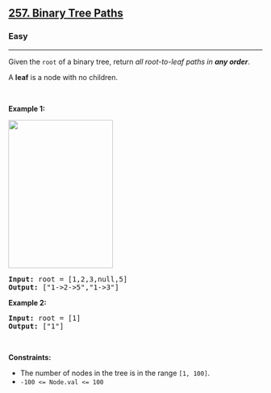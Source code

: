 <h2><a href="https://leetcode.com/problems/binary-tree-paths/">257. Binary Tree Paths</a></h2><h3>Easy</h3><hr><div style="user-select: auto;"><p style="user-select: auto;">Given the <code style="user-select: auto;">root</code> of a binary tree, return <em style="user-select: auto;">all root-to-leaf paths in <strong style="user-select: auto;">any order</strong></em>.</p>

<p style="user-select: auto;">A <strong style="user-select: auto;">leaf</strong> is a node with no children.</p>

<p style="user-select: auto;">&nbsp;</p>
<p style="user-select: auto;"><strong style="user-select: auto;">Example 1:</strong></p>
<img alt="" src="https://assets.leetcode.com/uploads/2021/03/12/paths-tree.jpg" style="width: 207px; height: 293px; user-select: auto;">
<pre style="position: relative; user-select: auto;"><strong style="user-select: auto;">Input:</strong> root = [1,2,3,null,5]
<strong style="user-select: auto;">Output:</strong> ["1-&gt;2-&gt;5","1-&gt;3"]
<div class="open_grepper_editor" title="Edit &amp; Save To Grepper" style="user-select: auto;"></div></pre>

<p style="user-select: auto;"><strong style="user-select: auto;">Example 2:</strong></p>

<pre style="position: relative; user-select: auto;"><strong style="user-select: auto;">Input:</strong> root = [1]
<strong style="user-select: auto;">Output:</strong> ["1"]
<div class="open_grepper_editor" title="Edit &amp; Save To Grepper" style="user-select: auto;"></div></pre>

<p style="user-select: auto;">&nbsp;</p>
<p style="user-select: auto;"><strong style="user-select: auto;">Constraints:</strong></p>

<ul style="user-select: auto;">
	<li style="user-select: auto;">The number of nodes in the tree is in the range <code style="user-select: auto;">[1, 100]</code>.</li>
	<li style="user-select: auto;"><code style="user-select: auto;">-100 &lt;= Node.val &lt;= 100</code></li>
</ul>
</div>